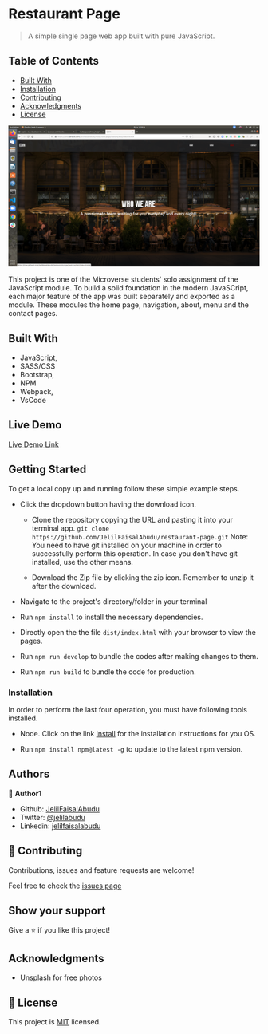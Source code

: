 # Restaurant Page

> A simple single page web app built with pure JavaScript.

## Table of Contents

- [Built With](#Built-With)
- [Installation](#Installations)
- [Contributing](#Contributing)
- [Acknowledgments](#Acknowledgments)
- [License](#License)

![screenshot](./src/assets/images/res-page-scrnsht.png)

This project is one of the Microverse students' solo assignment of the JavaScript module.
To build a solid foundation in the modern JavaSCript, each major feature of the app was built separately and exported as a module. These modules the home page, navigation, about, menu and the contact pages.

## Built With

- JavaScript,
- SASS/CSS
- Bootstrap,
- NPM
- Webpack,
- VsCode

## Live Demo

[Live Demo Link](https://raw.githack.com/JelilFaisalAbudu/restaurant-page/feature/dist/index.html)

## Getting Started

To get a local copy up and running follow these simple example steps.

- Click the dropdown button having the download icon.

  - Clone the repository copying the URL and pasting it into your terminal app.
  ```git clone https://github.com/JelilFaisalAbudu/restaurant-page.git```
  Note: You need to have git installed on your machine in order to successfully perform this operation.
  In case you don't have git installed, use the other means.
  
  - Download the Zip file by clicking the zip icon. Remember to unzip it after the download.

- Navigate to the project's directory/folder in your terminal

- Run ```npm install``` to install the necessary dependencies.

- Directly open the the file ```dist/index.html``` with your browser to view the pages.

- Run ```npm run develop``` to bundle the codes after making changes to them.

- Run ```npm run build``` to bundle the code for production.

### Installation

In order to perform the last four operation, you must have following tools installed.

- Node.  Click on the link [install](https://nodejs.org/en/) for the installation instructions for you OS.

- Run ```npm install npm@latest -g``` to update to the latest npm version.

## Authors

👤 **Author1**

- Github: [JelilFaisalAbudu](https://github.com/JelilFaisalAbudu)
- Twitter: [@jelilabudu](https://twitter.com/jelilabudu)
- Linkedin: [jelilfaisalabudu](www.linkedin.com/in/jelilfaisalabudu)

## 🤝 Contributing

Contributions, issues and feature requests are welcome!

Feel free to check the [issues page](https://github.com/JelilFaisalAbudu/restaurant-page/issues)

## Show your support

Give a ⭐️ if you like this project!

## Acknowledgments

- Unsplash for free photos

## 📝 License

This project is [MIT](lic.url) licensed.
